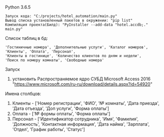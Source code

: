 Python 3.6.5
```
Запуск кода: "C:/projects/hotel_automation/main.py" 
Вывод списка установленный пакетов в окружении: "pip list"
Компиляция проекта(Билд): "PyInstaller --add-data "hotel.accdb;." main.py"
```

Список таблиц в бд:

```
'Гостиничные номера', 'Дополнительные услуги', 'Каталог номеров', 
'Клиенты', 'Оплата', 'Персонал', 
'Клиенты в гостинице', 'Количество клиентов по дням и недели', 
'Поиск по номеру комнаты', 'Свободные номера'
```


Запуск

1. установить Распространяемое ядро СУБД Microsoft Access 2016 "https://www.microsoft.com/ru-ru/download/details.aspx?id=54920"


Имена столбцов:

1. Клиенты - ['Номер регистрации', 'ФИО', '№ комнаты', 'Дата приезда', 'Дата отъезда', 'Доп услуги', 'Форма оплаты']
2. Оплата - ['№ формы оплаты', 'Форма оплаты']
3. Персонал - ['Идентификатор сотрудника', 'Имя', 'Фамилия', 'Должность', 'Контактная информация', 'Дата найма', 'Зарплата', 'Отдел', 'График работы', 'Статус']